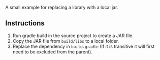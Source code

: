 A small example for replacing a library with a local jar.

## Instructions

1) Run gradle build in the source project to create a JAR file.
2) Copy the JAR file from `build/libs` to a local folder.
3) Replace the dependency in `build.gradle` (If it is transitive it will first need to be excluded from the parent).